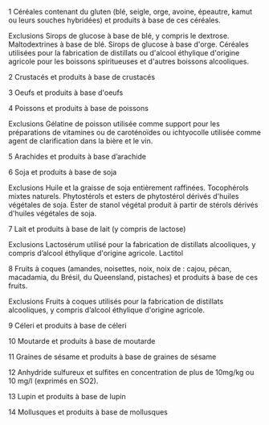 1
Céréales contenant du gluten (blé, seigle, orge, avoine, épeautre, kamut ou leurs souches hybridées) et produits à base de ces céréales.

Exclusions
  Sirops de glucose à base de blé, y compris le dextrose.
  Maltodextrines à base de blé.
  Sirops de glucose à base d'orge.
  Céréales utilisées pour la fabrication de distillats ou d'alcool
  éthylique d'origine agricole pour les boissons spiritueuses et d'autres boissons alcooliques.

2
Crustacés et produits à base de crustacés

3
Oeufs et produits à base d'oeufs

4
Poissons et produits à base de poissons

Exclusions
  Gélatine de poisson utilisée comme support pour les préparations de vitamines ou de caroténoïdes ou ichtyocolle utilisée comme agent de clarification dans la bière et le vin.

5
Arachides et produits à base d’arachide

6
Soja et produits à base de soja

Exclusions
  Huile et la graisse de soja entièrement raffinées.
  Tocophérols mixtes naturels.
  Phytostérols et esters de phytostérol dérivés d'huiles végétales de soja.
  Ester de stanol végétal produit à partir de stérols dérivés d'huiles végétales de soja.

7
Lait et produits à base de lait (y compris de lactose)

Exclusions
  Lactosérum utilisé pour la fabrication de distillats alcooliques, y compris d’alcool éthylique d'origine agricole.
  Lactitol

8
Fruits à coques (amandes, noisettes, noix, noix de : cajou, pécan, macadamia, du Brésil, du Queensland, pistaches) et produits à base de ces fruits.

Exclusions
  Fruits à coques utilisés pour la fabrication de distillats alcooliques, y compris d’alcool éthylique d'origine agricole.

9
Céleri et produits à base de céleri

10
Moutarde et produits à base de moutarde

11
Graines de sésame et  produits à base de graines de sésame

12
Anhydride sulfureux et sulfites en concentration de plus de 10mg/kg ou 10 mg/l (exprimés en SO2).

13
Lupin et produits à base de lupin

14
Mollusques et produits à base de mollusques
